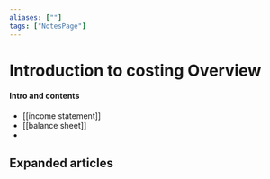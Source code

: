 ```yaml
---
aliases: [""]
tags: ["NotesPage"]
---
```


# Introduction to costing Overview

#### Intro and contents
- [[income statement]]
- [[balance sheet]]
- 


## Expanded articles
